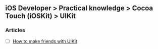 ## iOS Developer > Practical knowledge > Cocoa Touch (iOSKit) > UIKit

### Articles
- [ ] [How to make friends with UIKit](https://badootech.badoo.com/how-to-make-friends-with-uikit-934ea431ffef)


